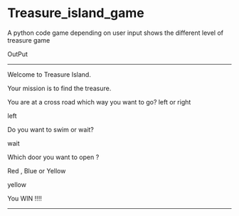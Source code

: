 # Treasure_island_game


A python code game depending on user input shows the different level of treasure game

OutPut

***************
Welcome to Treasure Island.

Your mission is to find the treasure.

You are at a cross road which way you want to go? left or right 

left

Do you want to swim or wait? 

wait

Which door you want to open ? 

 Red , Blue or Yellow 
 
yellow

You WIN !!!!

**************
